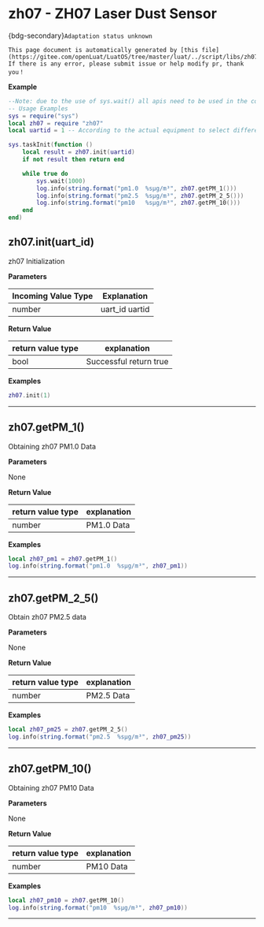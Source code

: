 # zh07 - ZH07 Laser Dust Sensor

{bdg-secondary}`Adaptation status unknown`

```{note}
This page document is automatically generated by [this file](https://gitee.com/openLuat/LuatOS/tree/master/luat/../script/libs/zh07.lua). If there is any error, please submit issue or help modify pr, thank you！
```


**Example**

```lua
--Note: due to the use of sys.wait() all apis need to be used in the coroutine
-- Usage Examples
sys = require("sys")
local zh07 = require "zh07"
local uartid = 1 -- According to the actual equipment to select different uartid

sys.taskInit(function ()
    local result = zh07.init(uartid)
    if not result then return end

    while true do
        sys.wait(1000)
        log.info(string.format("pm1.0  %sμg/m³", zh07.getPM_1()))
        log.info(string.format("pm2.5  %sμg/m³", zh07.getPM_2_5()))
        log.info(string.format("pm10   %sμg/m³", zh07.getPM_10()))
    end
end)

```

## zh07.init(uart_id)



zh07 Initialization

**Parameters**

|Incoming Value Type | Explanation|
|-|-|
|number|uart_id uartid|

**Return Value**

|return value type | explanation|
|-|-|
|bool|Successful return true|

**Examples**

```lua
zh07.init(1)

```

---

## zh07.getPM_1()



Obtaining zh07 PM1.0 Data

**Parameters**

None

**Return Value**

|return value type | explanation|
|-|-|
|number|PM1.0 Data|

**Examples**

```lua
local zh07_pm1 = zh07.getPM_1()
log.info(string.format("pm1.0  %sμg/m³", zh07_pm1))

```

---

## zh07.getPM_2_5()



Obtain zh07 PM2.5 data

**Parameters**

None

**Return Value**

|return value type | explanation|
|-|-|
|number|PM2.5 Data|

**Examples**

```lua
local zh07_pm25 = zh07.getPM_2_5()
log.info(string.format("pm2.5  %sμg/m³", zh07_pm25))

```

---

## zh07.getPM_10()



Obtaining zh07 PM10 Data

**Parameters**

None

**Return Value**

|return value type | explanation|
|-|-|
|number|PM10 Data|

**Examples**

```lua
local zh07_pm10 = zh07.getPM_10()
log.info(string.format("pm10  %sμg/m³", zh07_pm10))

```

---

